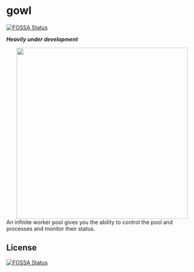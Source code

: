 # gowl
[![FOSSA Status](https://app.fossa.com/api/projects/git%2Bgithub.com%2Fhamed-yousefi%2Fgowl.svg?type=shield)](https://app.fossa.com/projects/git%2Bgithub.com%2Fhamed-yousefi%2Fgowl?ref=badge_shield)

**_Heavily under development_**
<div  align="center"><img src="https://github.com/hamed-yousefi/gowl/blob/master/docs/images/process-pool.png" width="450" ></div>
An infinite worker pool gives you the ability to control the pool and processes and monitor their status.


## License
[![FOSSA Status](https://app.fossa.com/api/projects/git%2Bgithub.com%2Fhamed-yousefi%2Fgowl.svg?type=large)](https://app.fossa.com/projects/git%2Bgithub.com%2Fhamed-yousefi%2Fgowl?ref=badge_large)
